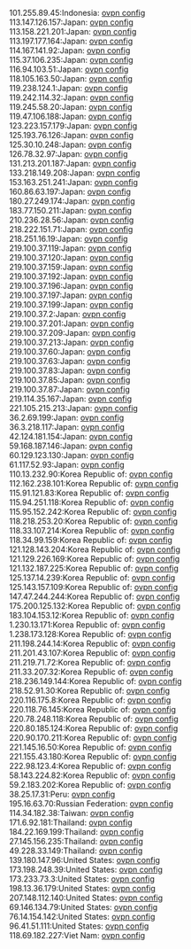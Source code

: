 101.255.89.45:Indonesia: [ovpn config](vpn/101_255_89_45.ovpn)  
113.147.126.157:Japan: [ovpn config](vpn/113_147_126_157.ovpn)  
113.158.221.201:Japan: [ovpn config](vpn/113_158_221_201.ovpn)  
113.197.177.164:Japan: [ovpn config](vpn/113_197_177_164.ovpn)  
114.167.141.92:Japan: [ovpn config](vpn/114_167_141_92.ovpn)  
115.37.106.235:Japan: [ovpn config](vpn/115_37_106_235.ovpn)  
116.94.103.51:Japan: [ovpn config](vpn/116_94_103_51.ovpn)  
118.105.163.50:Japan: [ovpn config](vpn/118_105_163_50.ovpn)  
119.238.124.1:Japan: [ovpn config](vpn/119_238_124_1.ovpn)  
119.242.114.32:Japan: [ovpn config](vpn/119_242_114_32.ovpn)  
119.245.58.20:Japan: [ovpn config](vpn/119_245_58_20.ovpn)  
119.47.106.188:Japan: [ovpn config](vpn/119_47_106_188.ovpn)  
123.223.157.179:Japan: [ovpn config](vpn/123_223_157_179.ovpn)  
125.193.76.126:Japan: [ovpn config](vpn/125_193_76_126.ovpn)  
125.30.10.248:Japan: [ovpn config](vpn/125_30_10_248.ovpn)  
126.78.32.97:Japan: [ovpn config](vpn/126_78_32_97.ovpn)  
131.213.201.187:Japan: [ovpn config](vpn/131_213_201_187.ovpn)  
133.218.149.208:Japan: [ovpn config](vpn/133_218_149_208.ovpn)  
153.163.251.241:Japan: [ovpn config](vpn/153_163_251_241.ovpn)  
160.86.63.197:Japan: [ovpn config](vpn/160_86_63_197.ovpn)  
180.27.249.174:Japan: [ovpn config](vpn/180_27_249_174.ovpn)  
183.77.150.211:Japan: [ovpn config](vpn/183_77_150_211.ovpn)  
210.236.28.56:Japan: [ovpn config](vpn/210_236_28_56.ovpn)  
218.222.151.71:Japan: [ovpn config](vpn/218_222_151_71.ovpn)  
218.251.16.19:Japan: [ovpn config](vpn/218_251_16_19.ovpn)  
219.100.37.119:Japan: [ovpn config](vpn/219_100_37_119.ovpn)  
219.100.37.120:Japan: [ovpn config](vpn/219_100_37_120.ovpn)  
219.100.37.159:Japan: [ovpn config](vpn/219_100_37_159.ovpn)  
219.100.37.192:Japan: [ovpn config](vpn/219_100_37_192.ovpn)  
219.100.37.196:Japan: [ovpn config](vpn/219_100_37_196.ovpn)  
219.100.37.197:Japan: [ovpn config](vpn/219_100_37_197.ovpn)  
219.100.37.199:Japan: [ovpn config](vpn/219_100_37_199.ovpn)  
219.100.37.2:Japan: [ovpn config](vpn/219_100_37_2.ovpn)  
219.100.37.201:Japan: [ovpn config](vpn/219_100_37_201.ovpn)  
219.100.37.209:Japan: [ovpn config](vpn/219_100_37_209.ovpn)  
219.100.37.213:Japan: [ovpn config](vpn/219_100_37_213.ovpn)  
219.100.37.60:Japan: [ovpn config](vpn/219_100_37_60.ovpn)  
219.100.37.63:Japan: [ovpn config](vpn/219_100_37_63.ovpn)  
219.100.37.83:Japan: [ovpn config](vpn/219_100_37_83.ovpn)  
219.100.37.85:Japan: [ovpn config](vpn/219_100_37_85.ovpn)  
219.100.37.87:Japan: [ovpn config](vpn/219_100_37_87.ovpn)  
219.114.35.167:Japan: [ovpn config](vpn/219_114_35_167.ovpn)  
221.105.215.213:Japan: [ovpn config](vpn/221_105_215_213.ovpn)  
36.2.69.199:Japan: [ovpn config](vpn/36_2_69_199.ovpn)  
36.3.218.117:Japan: [ovpn config](vpn/36_3_218_117.ovpn)  
42.124.181.154:Japan: [ovpn config](vpn/42_124_181_154.ovpn)  
59.168.187.146:Japan: [ovpn config](vpn/59_168_187_146.ovpn)  
60.129.123.130:Japan: [ovpn config](vpn/60_129_123_130.ovpn)  
61.117.52.93:Japan: [ovpn config](vpn/61_117_52_93.ovpn)  
110.13.232.90:Korea Republic of: [ovpn config](vpn/110_13_232_90.ovpn)  
112.162.238.101:Korea Republic of: [ovpn config](vpn/112_162_238_101.ovpn)  
115.91.121.83:Korea Republic of: [ovpn config](vpn/115_91_121_83.ovpn)  
115.94.251.118:Korea Republic of: [ovpn config](vpn/115_94_251_118.ovpn)  
115.95.152.242:Korea Republic of: [ovpn config](vpn/115_95_152_242.ovpn)  
118.218.253.20:Korea Republic of: [ovpn config](vpn/118_218_253_20.ovpn)  
118.33.107.214:Korea Republic of: [ovpn config](vpn/118_33_107_214.ovpn)  
118.34.99.159:Korea Republic of: [ovpn config](vpn/118_34_99_159.ovpn)  
121.128.143.204:Korea Republic of: [ovpn config](vpn/121_128_143_204.ovpn)  
121.129.226.169:Korea Republic of: [ovpn config](vpn/121_129_226_169.ovpn)  
121.132.187.225:Korea Republic of: [ovpn config](vpn/121_132_187_225.ovpn)  
125.137.14.239:Korea Republic of: [ovpn config](vpn/125_137_14_239.ovpn)  
125.143.157.109:Korea Republic of: [ovpn config](vpn/125_143_157_109.ovpn)  
147.47.244.244:Korea Republic of: [ovpn config](vpn/147_47_244_244.ovpn)  
175.200.125.132:Korea Republic of: [ovpn config](vpn/175_200_125_132.ovpn)  
183.104.153.12:Korea Republic of: [ovpn config](vpn/183_104_153_12.ovpn)  
1.230.13.171:Korea Republic of: [ovpn config](vpn/1_230_13_171.ovpn)  
1.238.173.128:Korea Republic of: [ovpn config](vpn/1_238_173_128.ovpn)  
211.198.244.14:Korea Republic of: [ovpn config](vpn/211_198_244_14.ovpn)  
211.201.43.107:Korea Republic of: [ovpn config](vpn/211_201_43_107.ovpn)  
211.219.71.72:Korea Republic of: [ovpn config](vpn/211_219_71_72.ovpn)  
211.33.207.32:Korea Republic of: [ovpn config](vpn/211_33_207_32.ovpn)  
218.236.149.144:Korea Republic of: [ovpn config](vpn/218_236_149_144.ovpn)  
218.52.91.30:Korea Republic of: [ovpn config](vpn/218_52_91_30.ovpn)  
220.116.175.8:Korea Republic of: [ovpn config](vpn/220_116_175_8.ovpn)  
220.118.76.145:Korea Republic of: [ovpn config](vpn/220_118_76_145.ovpn)  
220.78.248.118:Korea Republic of: [ovpn config](vpn/220_78_248_118.ovpn)  
220.80.185.124:Korea Republic of: [ovpn config](vpn/220_80_185_124.ovpn)  
220.90.170.211:Korea Republic of: [ovpn config](vpn/220_90_170_211.ovpn)  
221.145.16.50:Korea Republic of: [ovpn config](vpn/221_145_16_50.ovpn)  
221.155.43.180:Korea Republic of: [ovpn config](vpn/221_155_43_180.ovpn)  
222.98.123.4:Korea Republic of: [ovpn config](vpn/222_98_123_4.ovpn)  
58.143.224.82:Korea Republic of: [ovpn config](vpn/58_143_224_82.ovpn)  
59.2.183.202:Korea Republic of: [ovpn config](vpn/59_2_183_202.ovpn)  
38.25.17.31:Peru: [ovpn config](vpn/38_25_17_31.ovpn)  
195.16.63.70:Russian Federation: [ovpn config](vpn/195_16_63_70.ovpn)  
114.34.182.38:Taiwan: [ovpn config](vpn/114_34_182_38.ovpn)  
171.6.92.181:Thailand: [ovpn config](vpn/171_6_92_181.ovpn)  
184.22.169.199:Thailand: [ovpn config](vpn/184_22_169_199.ovpn)  
27.145.156.235:Thailand: [ovpn config](vpn/27_145_156_235.ovpn)  
49.228.33.149:Thailand: [ovpn config](vpn/49_228_33_149.ovpn)  
139.180.147.96:United States: [ovpn config](vpn/139_180_147_96.ovpn)  
173.198.248.39:United States: [ovpn config](vpn/173_198_248_39.ovpn)  
173.233.73.3:United States: [ovpn config](vpn/173_233_73_3.ovpn)  
198.13.36.179:United States: [ovpn config](vpn/198_13_36_179.ovpn)  
207.148.112.140:United States: [ovpn config](vpn/207_148_112_140.ovpn)  
69.146.134.79:United States: [ovpn config](vpn/69_146_134_79.ovpn)  
76.14.154.142:United States: [ovpn config](vpn/76_14_154_142.ovpn)  
96.41.51.111:United States: [ovpn config](vpn/96_41_51_111.ovpn)  
118.69.182.227:Viet Nam: [ovpn config](vpn/118_69_182_227.ovpn)  
